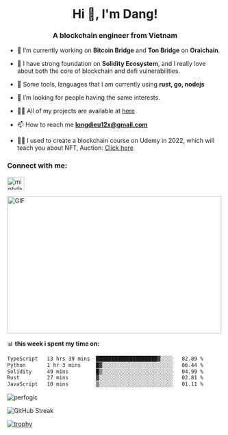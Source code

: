 <h1 align="center">Hi 👋, I'm Dang!</h1>
<h3 align="center">A blockchain engineer from Vietnam</h3>

- 🌱 I’m currently working on **Bitcoin Bridge** and **Ton Bridge** on **Oraichain**.

- 📖 I have strong foundation on **Solidity Ecosystem**, and I really love about both the core of blockchain and defi vulnerabilities.

- 💬 Some tools, languages that I am currently using **rust, go, nodejs**

- 🤝 I’m looking for people having the same interests.

- 👨‍💻 All of my projects are available at [here](https://github.com/perfogic?tab=repositories)

- 📫 How to reach me **longdieu12x@gmail.com**

- 👨‍🏫 I used to create a blockchain course on Udemy in 2022, which will teach you about NFT, Auction: [Click here](https://www.udemy.com/course/real-time-nft-auction-with-solidity-blockchain-dapp)

<h3 align="left">Connect with me:</h3>
<p align="left">
<a href="https://www.linkedin.com/in/phạm-minh-đăng-4a6b9515b/" target="blank"><img align="center" src="https://raw.githubusercontent.com/rahuldkjain/github-profile-readme-generator/master/src/images/icons/Social/linked-in-alt.svg" alt="minhdang0710" height="30" width="40" /></a>
</p>
<img align="center" alt="GIF" src="https://media.giphy.com/media/v1.Y2lkPTc5MGI3NjExaGx2OTI2N240MnFxdWYxZmY5NHJwaDI4MmQ0MTl6bHY5cmsxNm90OSZlcD12MV9pbnRlcm5hbF9naWZfYnlfaWQmY3Q9Zw/lQJNunHwZ32RGilGRO/giphy.gif" width="500" height="320" />

📊 **this week i spent my time on:**
<!--START_SECTION:waka-->

```txt
TypeScript   13 hrs 39 mins  ████████████████████▓░░░░   82.89 %
Python       1 hr 3 mins     █▓░░░░░░░░░░░░░░░░░░░░░░░   06.44 %
Solidity     49 mins         █▒░░░░░░░░░░░░░░░░░░░░░░░   04.99 %
Rust         27 mins         ▓░░░░░░░░░░░░░░░░░░░░░░░░   02.81 %
JavaScript   10 mins         ▒░░░░░░░░░░░░░░░░░░░░░░░░   01.11 %
```

<!--END_SECTION:waka-->

<p><img align="center" src="https://github-readme-stats.vercel.app/api/top-langs?username=perfogic&show_icons=true&locale=en&layout=compact" alt="perfogic" /></p>

![GitHub Streak](http://github-readme-streak-stats.herokuapp.com?user=perfogic&theme=dark&background=000004)

[![trophy](https://github-profile-trophy.vercel.app/?username=perfogic&theme=onedark)]()
